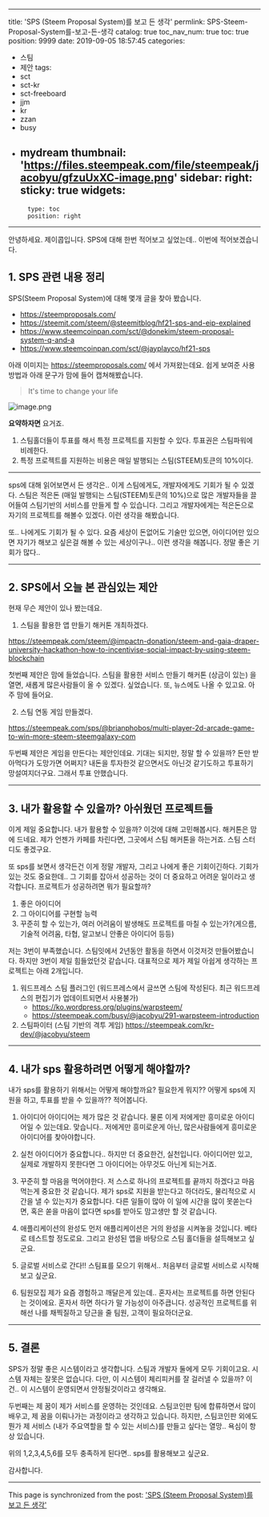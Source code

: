 
---
title: 'SPS (Steem Proposal System)를 보고 든 생각'
permlink: SPS-Steem-Proposal-System를-보고-든-생각
catalog: true
toc_nav_num: true
toc: true
position: 9999
date: 2019-09-05 18:57:45
categories:
- 스팀
- 제안
tags:
- sct
- sct-kr
- sct-freeboard
- jjm
- kr
- zzan
- busy
- mydream
thumbnail: 'https://files.steempeak.com/file/steempeak/jacobyu/gfzuUxXC-image.png'
sidebar:
    right:
        sticky: true
widgets:
    -
        type: toc
        position: right
---


안녕하세요. 제이콥입니다.
SPS에 대해 한번 적어보고 싶었는데.. 이번에 적어보겠습니다.


## 1. SPS 관련 내용 정리

SPS(Steem Proposal System)에 대해 몇개 글을 찾아 봤습니다.
* https://steemproposals.com/
* https://steemit.com/steem/@steemitblog/hf21-sps-and-eip-explained
* https://www.steemcoinpan.com/sct/@donekim/steem-proposal-system-q-and-a
* https://www.steemcoinpan.com/sct/@jayplayco/hf21-sps

아래 이미지는 https://steemproposals.com/ 에서 가져왔는데요.
쉽게 보여준 사용방법과 아래 문구가 맘에 들어 캡쳐해봤습니다.

> It's time to change your life


![image.png](https://files.steempeak.com/file/steempeak/jacobyu/gfzuUxXC-image.png)

**요약하자면** 요거죠.
1. 스팀홀더들이 투표를 해서 특정 프로젝트를 지원할 수 있다. 투표권은 스팀파워에 비례한다.
2. 특정 프로젝트를 지원하는 비용은 매일 발행되는 스팀(STEEM)토큰의 10%이다.

---

sps에 대해 읽어보면서 든 생각은..
이게 스팀에게도, 개발자에게도 기회가 될 수 있겠다. 스팀은 적은돈 (매일 발행되는 스팀(STEEM)토큰의 10%)으로 많은 개발자들을 끌어들여 스팀기반의 서비스를 만들게 할 수 있습니다. 그리고 개발자에게는 적은돈으로 자기의 프로젝트를 해볼수 있겠다. 이런 생각을 해봤습니다. 

또.. 나에게도 기회가 될 수 있다. 요즘 세상이 돈없어도 기술만 있으면, 아이디어만 있으면 자기가 해보고 싶은걸 해볼 수 있는 세상이구나.. 이런 생각을 해봅니다. 정말 좋은 기회가 많다..

---

## 2. SPS에서 오늘 본 관심있는 제안

현재 무슨 제안이 있나 봤는데요.

1. 스팀을 활용한 앱 만들기 해커톤 개최하겠다.

https://steempeak.com/steem/@impactn-donation/steem-and-gaia-draper-university-hackathon-how-to-incentivise-social-impact-by-using-steem-blockchain


첫번째 제안은 맘에 들었습니다. 스팀을 활용한 서비스 만들기 해커톤 (상금이 있는) 을 열면, 새롭게 많은사람들이 올 수 있겠다. 싶었습니다. 또, 뉴스에도 나올 수 있고요. 아주 맘에 들어요.

2. 스팀 연동 게임 만들겠다.

https://steempeak.com/sps/@brianphobos/multi-player-2d-arcade-game-to-win-more-steem-steemgalaxy-com

두번째 제안은 게임을 만든다는 제안인데요. 기대는 되지만, 정말 할 수 있을까? 돈만 받아먹다가 도망가면 어쩌지? 내돈을 투자한것 같으면서도 아닌것 같기도하고 투표하기 망설여지더구요. 그래서 투표 안했습니다.

---

## 3. 내가 활용할 수 있을까? 아쉬웠던 프로젝트들

이게 제일 중요합니다. 내가 활용할 수 있을까? 이것에 대해 고민해봅시다. 해커톤은 맘에 드네요. 제가 언젠가 카페를 차린다면, 그곳에서 스팀 해커톤을 하는거죠. 스팀 스터디도 좋겠구요.

또 sps를 보면서 생각든건 이게 정말 개발자, 그리고 나에게 좋은 기회이긴하다. 기회가 있는 것도 중요한데.. 그 기회를 잡아서 성공하는 것이 더 중요하고 어려운 일이라고 생각합니다. 프로젝트가 성공하려면 뭐가 필요할까?

1. 좋은 아이디어
2. 그 아이디어를 구현할 능력
3. 꾸준히 할 수 있는가, 여러 어려움이 발생해도 프로젝트를 마칠 수 있는가?(게으름, 기술적 어려움, 타협, 알고보니 안좋은 아이디어 등등)

저는 3번이 부족했습니다. 스팀잇에서 2년동안 활동을 하면서 이것저것 만들어봤습니다. 하지만 3번이 제일 힘들었던것 같습니다. 대표적으로 제가 제일 아쉽게 생각하는 프로젝트는 아래 2개입니다.

1. 워드프레스 스팀 플러그인 (워드프레스에서 글쓰면 스팀에 작성된다. 최근 워드프레스의 편집기가 업데이트되면서 사용불가) 
    - https://ko.wordpress.org/plugins/warpsteem/
    - https://steempeak.com/busy/@jacobyu/291-warpsteem-introduction
2. 스팀파이터 (스팀 기반의 격투 게임)
https://steempeak.com/kr-dev/@jacobyu/steem


----


## 4. 내가 sps 활용하려면 어떻게 해야할까?

내가 sps를 활용하기 위해서는 어떻게 해야할까요? 필요한게 뭐지?? 어떻게 sps에 지원을 하고, 투표를 받을 수 있을까?? 적어봅니다.

1. 아이디어
아이디어는 제가 많은 것 같습니다. 물론 이게 저에게만 흥미로운 아이디어일 수 있는데요. 맞습니다.. 저에게만 흥미로운게 아닌, 많은사람들에게 흥미로운 아이디어를 찾아야합니다.

2. 실천
아이디어가 중요합니다.. 하지만 더 중요한건, 실천입니다. 아이디어만 있고, 실제로 개발하지 못한다면 그 아이디어는 아무것도 아닌게 되는거죠. 

3. 꾸준히 할 마음을 먹어야한다.
저 스스로 하나의 프로젝트를 끝까지 하겠다고 마음먹는게 중요한 것 같습니다. 제가 sps로 지원을 받는다고 하더라도, 물리적으로 시간을 낼 수 있는지가 중요합니다. 다른 일들이 많아 이 일에 시간을 많이 못쏟는다면, 혹은 쏟을 마음이 없다면 sps를 받아도 맘고생만 할 것 같습니다.

4. 애플리케이션의 완성도
먼저 애플리케이션은 거의 완성을 시켜놓을 것입니다. 베타로 테스트할 정도로요. 그리고 완성된 앱을 바탕으로 스팀 홀더들을 설득해보고 싶군요.

5. 글로벌 서비스로 간다!!
스팀표를 모으기 위해서.. 처음부터 글로벌 서비스로 시작해보고 싶군요. 

6. 팀원모집
제가 요즘 경험하고 깨달은게 있는데.. 혼자서는 프로젝트를 하면 안된다는 것이에요. 혼자서 하면 하다가 말 가능성이 아주큽니다. 성공적인 프로젝트를 위해선 나를 채찍질하고 당근을 줄 팀원, 고객이 필요하더군요.


---

## 5. 결론

SPS가 정말 좋은 시스템이라고 생각합니다. 스팀과 개발자 둘에게 모두 기회이고요. 시스템 자체는 잘못은 없습니다. 다만, 이 시스템이 체리피커를 잘 걸러낼 수 있을까? 이건.. 이 시스템이 운영되면서 안정될것이라고 생각해요.

두번째는 제 꿈이 제가 서비스를 운영하는 것인데요. 스팀코인판 팀에 합류하면서 많이 배우고, 제 꿈을 이뤄나가는 과정이라고 생각하고 있습니다. 하지만, 스팀코인판 외에도 뭔가 제 서비스 (내가 주요역할을 할 수 있는 서비스)를 만들고 싶다는 열망.. 욕심이 항상 있습니다.

위의 1,2,3,4,5,6를 모두 충족하게 된다면.. sps를 활용해보고 싶군요.

감사합니다.

- - -

This page is synchronized from the post: ['SPS (Steem Proposal System)를 보고 든 생각'](https://steempeak.com/@jacobyu/sps-steem-proposal-system)
